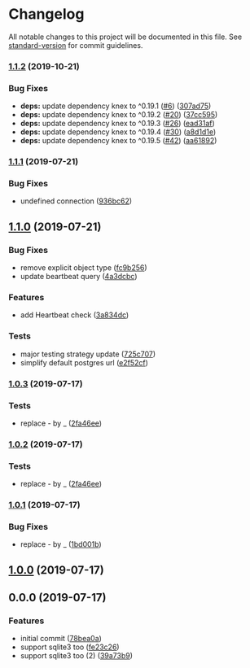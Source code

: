 # Changelog

All notable changes to this project will be documented in this file. See [standard-version](https://github.com/conventional-changelog/standard-version) for commit guidelines.

### [1.1.2](https://github.com/SocialGouv/jest-environment-knex/compare/v1.1.1...v1.1.2) (2019-10-21)


### Bug Fixes

* **deps:** update dependency knex to ^0.19.1 ([#6](https://github.com/SocialGouv/jest-environment-knex/issues/6)) ([307ad75](https://github.com/SocialGouv/jest-environment-knex/commit/307ad753c4bf0c46f31a4570188acfd2430fd22b))
* **deps:** update dependency knex to ^0.19.2 ([#20](https://github.com/SocialGouv/jest-environment-knex/issues/20)) ([37cc595](https://github.com/SocialGouv/jest-environment-knex/commit/37cc5959b191c0945d7f5e67be30e7c30093f951))
* **deps:** update dependency knex to ^0.19.3 ([#26](https://github.com/SocialGouv/jest-environment-knex/issues/26)) ([ead31af](https://github.com/SocialGouv/jest-environment-knex/commit/ead31af88b223df6d9d283cc6dd145cd6a2634d1))
* **deps:** update dependency knex to ^0.19.4 ([#30](https://github.com/SocialGouv/jest-environment-knex/issues/30)) ([a8d1d1e](https://github.com/SocialGouv/jest-environment-knex/commit/a8d1d1ec68e0c54573bfc90365bb8d350b2cb37e))
* **deps:** update dependency knex to ^0.19.5 ([#42](https://github.com/SocialGouv/jest-environment-knex/issues/42)) ([aa61892](https://github.com/SocialGouv/jest-environment-knex/commit/aa6189250b8e783cb4e21d85aad26e419db21ef7))

### [1.1.1](https://github.com/SocialGouv/jest-environment-knex/compare/v1.1.0...v1.1.1) (2019-07-21)


### Bug Fixes

* undefined connection ([936bc62](https://github.com/SocialGouv/jest-environment-knex/commit/936bc62))



## [1.1.0](https://github.com/SocialGouv/jest-environment-knex/compare/v1.0.3...v1.1.0) (2019-07-21)


### Bug Fixes

* remove explicit object type ([fc9b256](https://github.com/SocialGouv/jest-environment-knex/commit/fc9b256))
* update beartbeat query ([4a3dcbc](https://github.com/SocialGouv/jest-environment-knex/commit/4a3dcbc))


### Features

* add Heartbeat check ([3a834dc](https://github.com/SocialGouv/jest-environment-knex/commit/3a834dc))


### Tests

* major testing strategy update ([725c707](https://github.com/SocialGouv/jest-environment-knex/commit/725c707))
* simplify default postgres url ([e2f52cf](https://github.com/SocialGouv/jest-environment-knex/commit/e2f52cf))



### [1.0.3](https://github.com/SocialGouv/jest-environment-knex/compare/v1.0.1...v1.0.3) (2019-07-17)


### Tests

*  replace - by _ ([2fa46ee](https://github.com/SocialGouv/jest-environment-knex/commit/2fa46ee))



### [1.0.2](https://github.com/SocialGouv/jest-environment-knex/compare/v1.0.1...v1.0.2) (2019-07-17)


### Tests

*  replace - by _ ([2fa46ee](https://github.com/SocialGouv/jest-environment-knex/commit/2fa46ee))



### [1.0.1](https://github.com/SocialGouv/emjpm/compare/v1.0.0...v1.0.1) (2019-07-17)


### Bug Fixes

* replace - by _ ([1bd001b](https://github.com/SocialGouv/emjpm/commit/1bd001b))



## [1.0.0](https://github.com/SocialGouv/emjpm/compare/v0.0.0...v1.0.0) (2019-07-17)



## 0.0.0 (2019-07-17)


### Features

* initial commit ([78bea0a](https://github.com/SocialGouv/emjpm/commit/78bea0a))
* support sqlite3 too ([fe23c26](https://github.com/SocialGouv/emjpm/commit/fe23c26))
* support sqlite3 too (2) ([39a73b9](https://github.com/SocialGouv/emjpm/commit/39a73b9))

